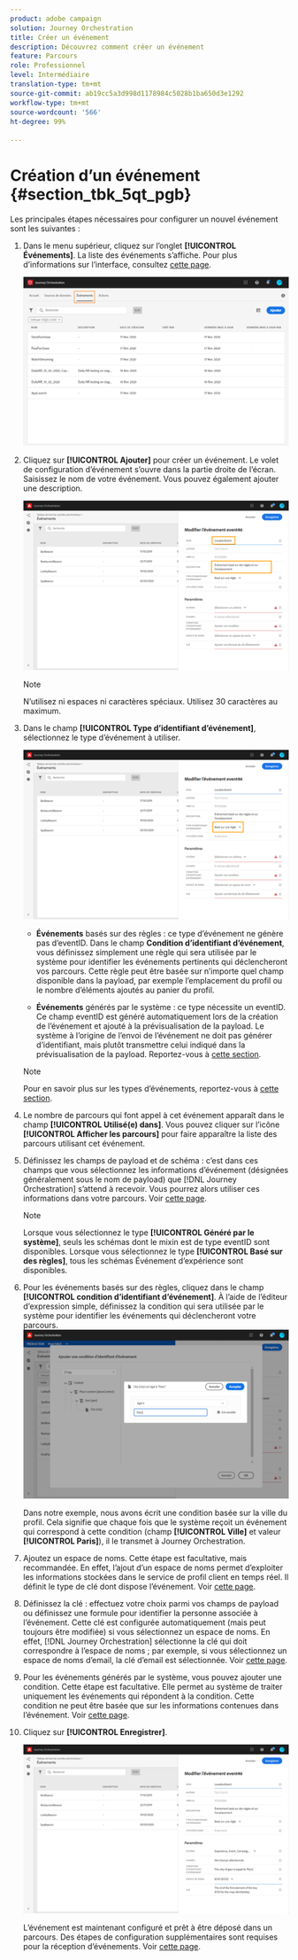 ```yaml
---
product: adobe campaign
solution: Journey Orchestration
title: Créer un événement
description: Découvrez comment créer un événement
feature: Parcours
role: Professionnel
level: Intermédiaire
translation-type: tm+mt
source-git-commit: ab19cc5a3d998d1178984c5028b1ba650d3e1292
workflow-type: tm+mt
source-wordcount: '566'
ht-degree: 99%

---
```



# Création d’un événement {#section_tbk_5qt_pgb}

Les principales étapes nécessaires pour configurer un nouvel événement sont les suivantes :

1. Dans le menu supérieur, cliquez sur l’onglet **[!UICONTROL Événements]**. La liste des événements s’affiche. Pour plus d’informations sur l’interface, consultez [cette page](../about/user-interface.md).

   ![](../assets/journey5.png)

1. Cliquez sur **[!UICONTROL Ajouter]** pour créer un événement. Le volet de configuration d’événement s’ouvre dans la partie droite de l’écran. Saisissez le nom de votre événement. Vous pouvez également ajouter une description.

   ![](../assets/journey6.png)

   >[!NOTE]
   >
   >N’utilisez ni espaces ni caractères spéciaux. Utilisez 30 caractères au maximum.

1. Dans le champ **[!UICONTROL Type d’identifiant d’événement]**, sélectionnez le type d’événement à utiliser.

   ![](../assets/journey6bis.png)

   * **Événements** basés sur des règles : ce type d’événement ne génère pas d’eventID. Dans le champ **Condition d’identifiant d’événement**, vous définissez simplement une règle qui sera utilisée par le système pour identifier les événements pertinents qui déclencheront vos parcours. Cette règle peut être basée sur n’importe quel champ disponible dans la payload, par exemple l’emplacement du profil ou le nombre d’éléments ajoutés au panier du profil.

   * **Événements** générés par le système : ce type nécessite un eventID. Ce champ eventID est généré automatiquement lors de la création de l’événement et ajouté à la prévisualisation de la payload. Le système à l’origine de l’envoi de l’événement ne doit pas générer d’identifiant, mais plutôt transmettre celui indiqué dans la prévisualisation de la payload. Reportez-vous à [cette section](../event/previewing-the-payload.md).
   >[!NOTE]
   >
   >Pour en savoir plus sur les types d’événements, reportez-vous à [cette section](../event/about-events.md).
1. Le nombre de parcours qui font appel à cet événement apparaît dans le champ **[!UICONTROL Utilisé(e) dans]**. Vous pouvez cliquer sur l’icône **[!UICONTROL Afficher les parcours]** pour faire apparaître la liste des parcours utilisant cet événement.
1. Définissez les champs de payload et de schéma : c’est dans ces champs que vous sélectionnez les informations d’événement (désignées généralement sous le nom de payload) que [!DNL Journey Orchestration] s’attend à recevoir. Vous pourrez alors utiliser ces informations dans votre parcours. Voir [cette page](../event/defining-the-payload-fields.md).
   >[!NOTE]
   >
   >Lorsque vous sélectionnez le type **[!UICONTROL Généré par le système]**, seuls les schémas dont le mixin est de type eventID sont disponibles. Lorsque vous sélectionnez le type **[!UICONTROL Basé sur des règles]**, tous les schémas Événement d’expérience sont disponibles.

1. Pour les événements basés sur des règles, cliquez dans le champ **[!UICONTROL condition d’identifiant d’événement]**. À l’aide de l’éditeur d’expression simple, définissez la condition qui sera utilisée par le système pour identifier les événements qui déclencheront votre parcours.
   ![](../assets/alpha-event6.png)

   Dans notre exemple, nous avons écrit une condition basée sur la ville du profil. Cela signifie que chaque fois que le système reçoit un événement qui correspond à cette condition (champ **[!UICONTROL Ville]** et valeur **[!UICONTROL Paris]**), il le transmet à Journey Orchestration.

1. Ajoutez un espace de noms. Cette étape est facultative, mais recommandée. En effet, l’ajout d’un espace de noms permet d’exploiter les informations stockées dans le service de profil client en temps réel. Il définit le type de clé dont dispose l’événement. Voir [cette page](../event/selecting-the-namespace.md).
1. Définissez la clé : effectuez votre choix parmi vos champs de payload ou définissez une formule pour identifier la personne associée à l’événement. Cette clé est configurée automatiquement (mais peut toujours être modifiée) si vous sélectionnez un espace de noms. En effet, [!DNL Journey Orchestration] sélectionne la clé qui doit correspondre à l’espace de noms ; par exemple, si vous sélectionnez un espace de noms d’email, la clé d’email est sélectionnée. Voir [cette page](../event/defining-the-event-key.md).
1. Pour les événements générés par le système, vous pouvez ajouter une condition. Cette étape est facultative. Elle permet au système de traiter uniquement les événements qui répondent à la condition. Cette condition ne peut être basée que sur les informations contenues dans l’événement. Voir [cette page](../event/adding-a-condition.md).
1. Cliquez sur **[!UICONTROL Enregistrer]**.

   ![](../assets/journey7.png)

   L’événement est maintenant configuré et prêt à être déposé dans un parcours. Des étapes de configuration supplémentaires sont requises pour la réception d’événements. Voir [cette page](../event/additional-steps-to-send-events-to-journey-orchestration.md).

